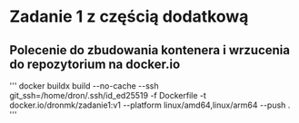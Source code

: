 # Zadanie 1 z częścią dodatkową

## Polecenie do zbudowania kontenera i wrzucenia do repozytorium na docker.io
'''
docker buildx build --no-cache --ssh git_ssh=/home/dron/.ssh/id_ed25519 -f Dockerfile -t docker.io/dronmk/zadanie1:v1 --platform linux/amd64,linux/arm64 --push . 
'''
## 
